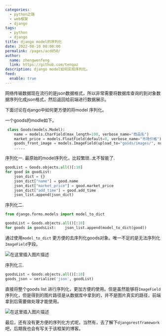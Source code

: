 ```yaml
---
categories: 
  - python之路
  - web框架
  - django
tags: 
  - python
  - django
title: django model的序列化
date: 2022-08-10 00:00:00
permalink: /pages/acdd50/
author: 
  name: zhengwenfeng
  link: https://github.com/tenqaz
description: django model如何实现序列化。
feed: 
  enable: true
---
```




网络传输数据现在流行的是json数据格式，所以非常需要将数据库查询的到对象数据序列化成json格式，然后返回给前端进行数据展示。

下面讨论在django中如何更方便的将model 序列化。

一个goods的modle如下。
```python
 class Goods(models.Model):
    name = models.CharField(max_length=100, verbose_name="商品名")
    market_price = models.FloatField(default=0, verbose_name="市场价格")
    goods_front_image = models.ImageField(upload_to="goods/images/", null=True, blank=True, verbose_name="封面图")    
    .....

```

序列化一. 最原始的model序列化，比较繁琐..太不智能了.
```python
goodList = Goods.objects.all()[:10]
for good in goodList:
    json_dict = {}
    json_dict["name"] = good.name                    
    json_dict["market_price"] = good.market_price
    json_dict["add_time"] = good.add_time
    json_list.append(json_dict)
```

序列化二.
```python
from django.forms.models import model_to_dict

goodsList = Goods.objects.all()[:10]
for goods in goodsList:    json_list.append(model_to_dict(good))
```
通过使用`model_to_dict` 更方便的去序列化goods对象。唯一不足的是无法序列化`ImageField`字段。

![在这里插入图片描述](https://gcore.jsdelivr.net/gh/tenqaz/BLOG-CDN@main/1604217291865.png#alt=)

序列化三.
```python
goodsList = Goods.objects.all()[:10]
goods_json = serialize('json', goodList)
```
直接将整个goods list 进行序列化，更加方便的使用。但是虽然能够将`ImageField`序列化，但是得到的图片路径是从数据库中拿到的，并不是图片真实的路径，前端拿到后需要做处理才能使用。

![在这里插入图片描述](https://gcore.jsdelivr.net/gh/tenqaz/BLOG-CDN@main/1604217324349.png#alt=)

最后，还有没有更方便的序列化方式呢，当然有，去了解下`djangorestframework`吧，后期我也会有写关于该框架的博客。